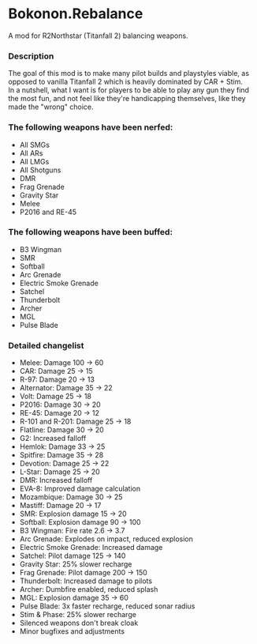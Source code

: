 # Bokonon.Rebalance
A mod for R2Northstar (Titanfall 2) balancing weapons.

### Description
The goal of this mod is to make many pilot builds and playstyles viable, as opposed to vanilla Titanfall 2 which is heavily dominated by CAR + Stim.<br>
In a nutshell, what I want is for players to be able to play any gun they find the most fun, and not feel like they're handicapping themselves, like they made the "wrong" choice.

### The following weapons have been nerfed:

- All SMGs<br>
- All ARs<br>
- All LMGs<br>
- All Shotguns<br>
- DMR<br>
- Frag Grenade<br>
- Gravity Star<br>
- Melee<br>
- P2016 and RE-45<br>

### The following weapons have been buffed:
- B3 Wingman<br>
- SMR<br>
- Softball<br>
- Arc Grenade<br>
- Electric Smoke Grenade<br>
- Satchel<br>
- Thunderbolt<br>
- Archer<br>
- MGL<br>
- Pulse Blade<br>

### Detailed changelist

- Melee: Damage 100 -> 60
- CAR: Damage 25 -> 15
- R-97: Damage 20 -> 13
- Alternator: Damage 35 -> 22
- Volt: Damage 25 -> 18
- P2016: Damage 30 -> 20
- RE-45: Damage 20 -> 12
- R-101 and R-201: Damage 25 -> 18
- Flatline: Damage 30 -> 20
- G2: Increased falloff
- Hemlok: Damage 33 -> 25
- Spitfire: Damage 35 -> 28
- Devotion: Damage 25 -> 22
- L-Star: Damage 25 -> 20
- DMR: Increased falloff
- EVA-8: Improved damage calculation
- Mozambique: Damage 30 -> 25
- Mastiff: Damage 20 -> 17
- SMR: Explosion damage 15 -> 20
- Softball: Explosion damage 90 -> 100
- B3 Wingman: Fire rate 2.6 -> 3.7
- Arc Grenade: Explodes on impact, reduced explosion
- Electric Smoke Grenade: Increased damage
- Satchel: Pilot damage 125 -> 140
- Gravity Star: 25% slower recharge
- Frag Grenade: Pilot damage 200 -> 150
- Thunderbolt: Increased damage to pilots
- Archer: Dumbfire enabled, reduced splash
- MGL: Explosion damage 35 -> 60
- Pulse Blade: 3x faster recharge, reduced sonar radius
- Stim & Phase: 25% slower recharge
- Silenced weapons don't break cloak
- Minor bugfixes and adjustments
